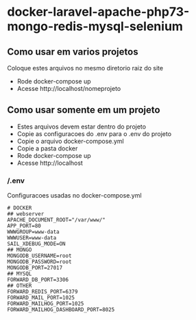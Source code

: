 # docker-laravel-apache-php73-mongo-redis-mysql-selenium


## Como usar em varios projetos
Coloque estes arquivos no mesmo diretorio raiz do site
- Rode docker-compose up
- Acesse http://localhost/nomeprojeto

## Como usar somente em um projeto
- Estes arquivos devem estar dentro do projeto
- Copie as configuracoes do .env para o .env do projeto
- Copie o arquivo docker-compose.yml
- Copie a pasta docker
- Rode docker-compose up
- Acesse http://localhost 

### /.env
Configuracoes usadas no docker-compose.yml

```
# DOCKER
## webserver
APACHE_DOCUMENT_ROOT="/var/www/"
APP_PORT=80
WWWGROUP=www-data
WWWUSER=www-data
SAIL_XDEBUG_MODE=ON
## MONGO
MONGODB_USERNAME=root
MONGODB_PASSWORD=root
MONGODB_PORT=27017
## MYSQL
FORWARD_DB_PORT=3306
## OTHER
FORWARD_REDIS_PORT=6379
FORWARD_MAIL_PORT=1025
FORWARD_MAILHOG_PORT=1025
FORWARD_MAILHOG_DASHBOARD_PORT=8025
```

